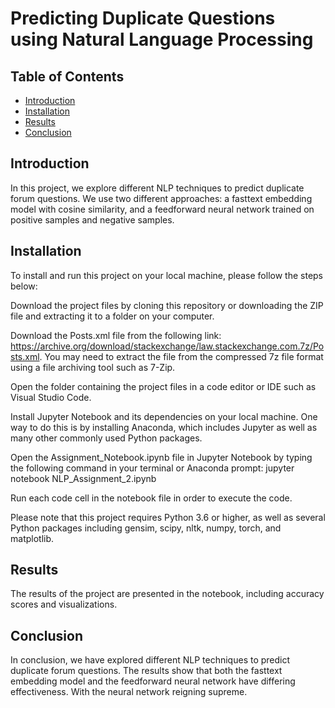 # Predicting Duplicate Questions using Natural Language Processing

## Table of Contents

- [Introduction](#introduction)
- [Installation](#installation)
- [Results](#results)
- [Conclusion](#conclusion)

## Introduction

In this project, we explore different NLP techniques to predict duplicate forum questions. We use two different approaches: a fasttext embedding model with cosine similarity, and a feedforward neural network trained on positive samples and negative samples.


## Installation

To install and run this project on your local machine, please follow the steps below:

Download the project files by cloning this repository or downloading the ZIP file and extracting it to a folder on your computer.

Download the Posts.xml file from the following link: https://archive.org/download/stackexchange/law.stackexchange.com.7z/Posts.xml. You may need to extract the file from the compressed 7z file format using a file archiving tool such as 7-Zip.

Open the folder containing the project files in a code editor or IDE such as Visual Studio Code.

Install Jupyter Notebook and its dependencies on your local machine. One way to do this is by installing Anaconda, which includes Jupyter as well as many other commonly used Python packages.

Open the Assignment_Notebook.ipynb file in Jupyter Notebook by typing the following command in your terminal or Anaconda prompt: jupyter notebook NLP_Assignment_2.ipynb

Run each code cell in the notebook file in order to execute the code.

Please note that this project requires Python 3.6 or higher, as well as several Python packages including gensim, scipy, nltk, numpy, torch, and matplotlib.

## Results

The results of the project are presented in the notebook, including accuracy scores and visualizations.

## Conclusion

In conclusion, we have explored different NLP techniques to predict duplicate forum questions. The results show that both the fasttext embedding model and the feedforward neural network have differing effectiveness. With the neural network reigning supreme.

